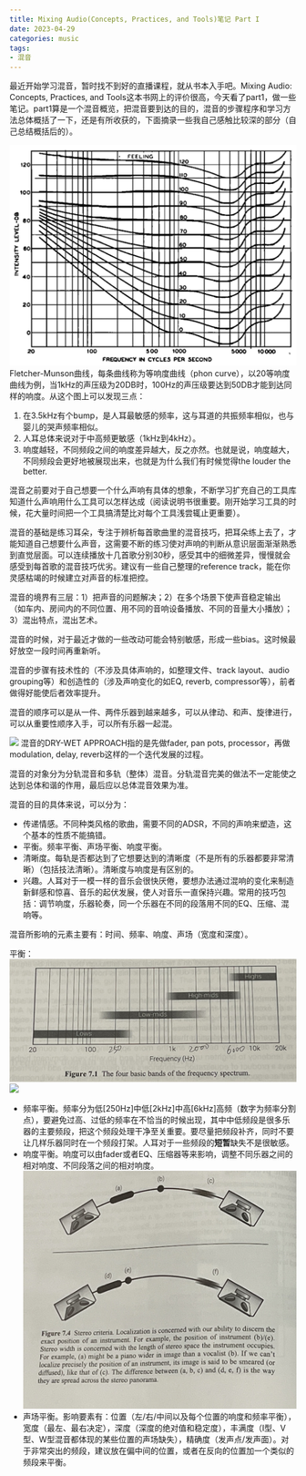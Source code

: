 ```yaml
---
title: Mixing Audio(Concepts, Practices, and Tools)笔记 Part I
date: 2023-04-29
categories: music
tags:
- 混音
---
```


最近开始学习混音，暂时找不到好的直播课程，就从书本入手吧。Mixing Audio: Concepts, Practices, and Tools这本书网上的评价很高，今天看了part1，做一些笔记。part1算是一个混音概览，把混音要到达的目的，混音的步骤程序和学习方法总体概括了一下，还是有所收获的，下面摘录一些我自己感触比较深的部分（自己总结概括后的）。

![](/assets/images/music/fletcher-munson_curve.png)
Fletcher-Munson曲线，每条曲线称为等响度曲线（phon curve），以20等响度曲线为例，当1kHz的声压级为20DB时，100Hz的声压级要达到50DB才能到达同样的响度。从这个图上可以发现三点：
1. 在3.5kHz有个bump，是人耳最敏感的频率，这与耳道的共振频率相似，也与婴儿的哭声频率相似。
2. 人耳总体来说对于中高频更敏感（1kHz到4kHz）。
3. 响度越轻，不同频段之间的响度差异越大，反之亦然。也就是说，响度越大，不同频段会更好地被展现出来，也就是为什么我们有时候觉得the louder the better.

混音之前要对于自己想要一个什么声响有具体的想象，不断学习扩充自己的工具库知道什么声响用什么工具可以怎样达成（阅读说明书很重要。刚开始学习工具的时候，花大量时间把一个工具搞清楚比对每个工具浅尝辄止更重要）。

混音的基础是练习耳朵，专注于辨析每首歌曲里的混音技巧，把耳朵练上去了，才能知道自己想要什么声音，这需要不断的练习使对声响的判断从意识层面渐渐熟悉到直觉层面。可以连续播放十几首歌分别30秒，感受其中的细微差异，慢慢就会感受到每首歌的混音技巧优劣。建议有一些自己整理的reference track，能在你灵感枯竭的时候建立对声音的标准把控。

混音的境界有三层：1）把声音的问题解决；2）在多个场景下使声音稳定输出（如车内、房间内的不同位置、用不同的音响设备播放、不同的音量大小播放）；3）混出特点，混出艺术。

混音的时候，对于最近才做的一些改动可能会特别敏感，形成一些bias。这时候最好放空一段时间再重新听。

混音的步骤有技术性的（不涉及具体声响的，如整理文件、track layout、audio grouping等）和创造性的（涉及声响变化的如EQ, reverb, compressor等），前者做得好能使后者效率提升。

混音的顺序可以是从一件、两件乐器到越来越多，可以从律动、和声、旋律进行，可以从重要性顺序入手，可以所有乐器一起混。

![](/assets/images/music/mixing_sequence.png)
混音的DRY-WET APPROACH指的是先做fader, pan pots, processor，再做modulation, delay, reverb这样的一个迭代发展的过程。

混音的对象分为分轨混音和多轨（整体）混音。分轨混音完美的做法不一定能使之达到总体和谐的作用，最后应以总体混音效果为准。

混音的目的具体来说，可以分为：
- 传递情感。不同种类风格的歌曲，需要不同的ADSR，不同的声响来塑造，这个基本的性质不能搞错。
- 平衡。频率平衡、声场平衡、响度平衡。
- 清晰度。每轨是否都达到了它想要达到的清晰度（不是所有的乐器都要非常清晰）（包括技法清晰）。清晰度与响度是有区别的。
- 兴趣。人耳对于一模一样的音乐会很快厌倦，要想办法通过混响的变化来制造新鲜感和惊喜、音乐的起伏发展，使人对音乐一直保持兴趣。常用的技巧包括：调节响度，乐器轮奏，同一个乐器在不同的段落用不同的EQ、压缩、混响等。

混音所影响的元素主要有：时间、频率、响度、声场（宽度和深度）。

平衡：
![](/assets/images/music/frequency_bands.png)
![](/assets/images/music/frequency_spectrum.png)
- 频率平衡。频率分为低[250Hz]中低[2kHz]中高[6kHz]高频（数字为频率分割点），要避免过高、过低的频率在不恰当的时候出现，其中中低频段是很多乐器的主要频段，把这个频段处理干净至关重要。要尽量把频段补齐，同时不要让几样乐器同时在一个频段打架。人耳对于一些频段的**短暂**缺失不是很敏感。
- 响度平衡。响度可以由fader或者EQ、压缩器等来影响，调整不同乐器之间的相对响度、不同段落之间的相对响度。
![](/assets/images/music/stereo.png)
- 声场平衡。影响要素有：位置（左/右/中间以及每个位置的响度和频率平衡），宽度（最左、最右决定），深度（深度的绝对值和稳定度），丰满度（I型、V型、W型混音都体现的某些位置的声场缺失），精确度（发声点/发声面）。对于非常突出的频段，建议放在偏中间的位置，或者在反向的位置加一个类似的频段来平衡。